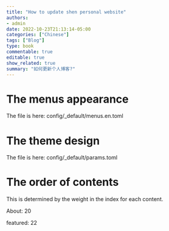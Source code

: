 ```yaml
---
title: "How to update shen personal website"
authors: 
- admin
date: 2022-10-23T21:13:14-05:00
categories: ["Chinese"]
tags: ["Blog"]
type: book
commentable: true
editable: true
show_related: true
summary: "如何更新个人博客?"
---
```


# The menus appearance

The file is here: config/_default/menus.en.toml

# The theme design

The file is here: config/_default/params.toml

# The order of contents

This is determined by the weight in the index for each content.

About: 20

featured: 22
